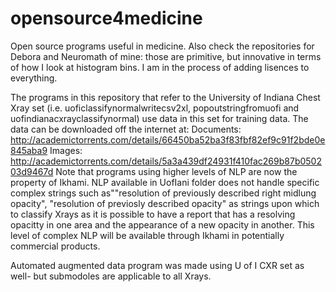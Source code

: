 # opensource4medicine
Open source programs useful in medicine. Also check the repositories for Debora and Neuromath of mine: those are primitive, but innovative in terms of how I look at histogram bins.
I am in the process of adding lisences to everything.

The programs in this repository that refer to the University of Indiana Chest Xray set (i.e. uoficlassifynormalwritecsv2xl, popoutstringfromuofi 	and	uofindianacxrayclassifynormal) use data in this set for training data. The data can be downloaded off the internet at:
Documents: http://academictorrents.com/details/66450ba52ba3f83fbf82ef9c91f2bde0e845aba9
Images: http://academictorrents.com/details/5a3a439df24931f410fac269b87b050203d9467d
Note that programs using higher levels of NLP are now the property of Ikhami. NLP available in UofIani folder does not handle specific complex strings such as""resolution of previously described right midlung opacity", "resolution of previosly described opacity" as strings upon which to classify Xrays as it is possible to have a report that has a resolving opacitty in one area and the appearance of a new opacity in another. This level of complex NLP will be available through Ikhami in potentially commercial products. 

Automated augmented data program was made using U of I CXR set as well- but  submodoles are applicable to all Xrays.
